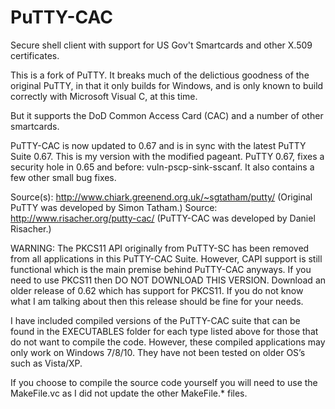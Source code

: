 PuTTY-CAC
=========
Secure shell client with support for US Gov't Smartcards and other X.509 certificates.

This is a fork of PuTTY. It breaks much of the delictious goodness of
the original PuTTY, in that it only builds for Windows, and is only
known to build correctly with Microsoft Visual C, at this time.

But it supports the DoD Common Access Card (CAC) and a number of other smartcards.  

PuTTY-CAC is now updated to 0.67 and is in sync with the latest PuTTY
Suite 0.67. This is my version with the modified pageant.
PuTTY 0.67, fixes a security hole in 0.65 and before: vuln-pscp-sink-sscanf.
It also contains a few other small bug fixes.

Source(s):
http://www.chiark.greenend.org.uk/~sgtatham/putty/ 
(Original PuTTY was developed by Simon Tatham.)
Source: http://www.risacher.org/putty-cac/
(PuTTY-CAC was developed by Daniel Risacher.)

WARNING: The PKCS11 API originally from PuTTY-SC has been removed 
from all applications in this PuTTY-CAC Suite. However, CAPI support 
is still functional which is the main premise behind PuTTY-CAC anyways. 
If you need to use PKCS11 then DO NOT DOWNLOAD THIS VERSION. Download 
an older release of 0.62 which has support for PKCS11. If you do not 
know what I am talking about then this release should be fine for your needs.

I have included compiled versions of the PuTTY-CAC suite that can be 
found in the EXECUTABLES folder for each type listed above for those 
that do not want to compile the code. However, these compiled 
applications may only work on Windows 7/8/10. They have not been tested 
on older OS’s such as Vista/XP.

If you choose to compile the source code yourself you will need
to use the MakeFile.vc as I did not update the other MakeFile.* files.